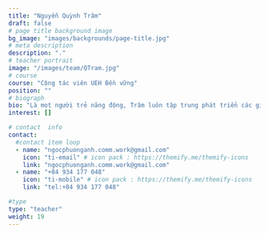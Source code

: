 ```yaml
---
title: "Nguyễn Quỳnh Trâm"
draft: false
# page title background image
bg_image: "images/backgrounds/page-title.jpg"
# meta description
description: "."
# teacher portrait
image: "/images/team/QTram.jpg"
# course
course: "Cộng tác viên UEH Bền vững"
position: ""
# biograph
bio: "Là mọt người trẻ năng động, Trâm luôn tập trung phát triển các giá trị bền vững, đặc biệt là thông qua sự án Khuôn viên xanh UEH (UEH Green Campus). Cùng với cam kết liên tục phát triển tri thức và  thực hiện  các chiến lược hiệu quả , Trâm  đặt mục tiêu cống hiến cho các cho mục tiêu bền vững của UEH, thực hành 17 mục tiêu SDGs và tạo nên giá trị tích cực cho cộng đồng."
interest: []

# contact  info
contact:
  #contact item loop
  - name: "ngocphuonganh.comm.work@gmail.com"
    icon: "ti-email" # icon pack : https://themify.me/themify-icons
    link: "ngocphuonganh.comm.work@gmail.com"
  - name: "+84 934 177 048"
    icon: "ti-mobile" # icon pack : https://themify.me/themify-icons
    link: "tel:+84 934 177 048"

#type
type: "teacher"
weight: 19
---
```

